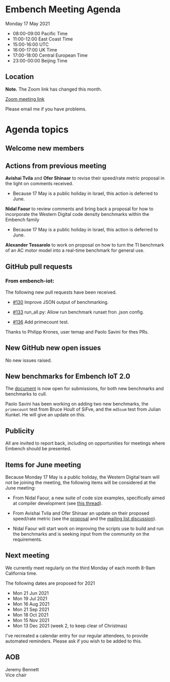 # Embench Meeting Agenda

Monday 17 May 2021

- 08:00-09:00 Pacific Time
- 11:00-12:00 East Coast Time
- 15:00-16:00 UTC
- 16:00-17:00 UK Time
- 17:00-18:00 Central European Time
- 23:00-00:00 Beijing Time

## Location

**Note.** The Zoom link has changed this month.

[Zoom meeting link](https://us02web.zoom.us/j/557006550?pwd=eTFJNWszZDZhMGRwOCs4RDY3ZTFYQT09)

Please email me if you have problems.

# Agenda topics

## Welcome new members

## Actions from previous meeting

**Avishai Tvila** and **Ofer Shinaar** to revise their speed/rate metric proposal in the light on comments received.

- Because 17 May is a public holiday in Israel, this action is deferred to
  June.

**Nidal Faour** to review comments and bring back a proposal for how to incorporate the Western Digital code density benchmarks within the Embench family

- Because 17 May is a public holiday in Israel, this action is deferred to
  June.

**Alexander Tessarolo** to work on proposal on how to turn the TI benchmark of an AC motor model into a real-time benchmark for general use.

## GitHub pull requests

### From embench-iot:

The following new pull requests have been received.

- [#130](https://github.com/embench/embench-iot/pull/130) Improve JSON output of benchmarking.

- [#133](https://github.com/embench/embench-iot/pull/133) run_all.py: Allow run benchmark runset fron .json config.

- [#136](https://github.com/embench/embench-iot/pull/127) Add primecount test.

Thanks to Philipp Krones, user temap and Paolo Savini for thes PRs.

## New GitHub new open issues

No new issues raised.

## New benchmarks for Embench IoT 2.0

The [document](https://docs.google.com/document/d/1kFBsA6VEQfJ8yG6wbBwgiY6GKOYLVNJvqIfqKYYyX60/edit?usp=sharing) is now open for submissions, for both new benchmarks and benchmarks to cull.

Paolo Savini has been working on adding two new benchmarks, the `primecount` test from Bruce Hoult of SiFve, and the `md5sum` test from Julian Kunkel. He will give an update on this.

## Publicity

All are invited to report back, including on opportunities for meetings where Embench should be presented.

## Items for June meeting

Because Monday 17 May is a public holiday, the Western Digital team will not be joining the meeting, the following items will be considered at the June meeting:

- From Nidal Faour, a new suite of code size examples, specifically aimed at compiler development (see [this thread](https://lists.librecores.org/pipermail/embench/2021-March/000112.html)).

- From Avishai Tvila and Ofer Shinaar an update on their proposed speed/rate metric (see the [proposal](../supplementary-materials/speed-and-rate-metric.adoc) and the [mailing list discussion](https://lists.librecores.org/pipermail/embench/2021-March/000101.html)).

- Nidal Faour will start work on improving the scripts use to build and run the benchmarks and is seeking input from the community on the requirements.

## Next meeting

We currently meet regularly on the third Monday of each month 8-9am California time.

The following dates are proposed for 2021

- Mon 21 Jun 2021
- Mon 19 Jul 2021
- Mon 16 Aug 2021
- Mon 21 Sep 2021
- Mon 18 Oct 2021
- Mon 15 Nov 2021
- Mon 13 Dec 2021 (week 2, to keep clear of Christmas)

I've recreated a calendar entry for our regular attendees, to provide
automated reminders. Please ask if you wish to be added to this.

## AOB


Jeremy Bennett\
Vice chair
